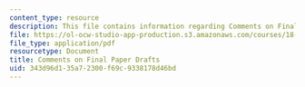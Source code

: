 ```yaml
---
content_type: resource
description: This file contains information regarding Comments on Final Paper Drafts.
file: https://ol-ocw-studio-app-production.s3.amazonaws.com/courses/18-904-seminar-in-topology-spring-2011/343d96d135a72300f69c9338178d46bd_MIT18_904S11_final.pdf
file_type: application/pdf
resourcetype: Document
title: Comments on Final Paper Drafts
uid: 343d96d1-35a7-2300-f69c-9338178d46bd
---
```


